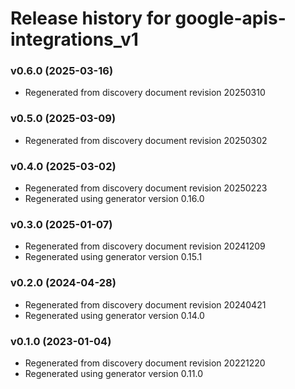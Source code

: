 # Release history for google-apis-integrations_v1

### v0.6.0 (2025-03-16)

* Regenerated from discovery document revision 20250310

### v0.5.0 (2025-03-09)

* Regenerated from discovery document revision 20250302

### v0.4.0 (2025-03-02)

* Regenerated from discovery document revision 20250223
* Regenerated using generator version 0.16.0

### v0.3.0 (2025-01-07)

* Regenerated from discovery document revision 20241209
* Regenerated using generator version 0.15.1

### v0.2.0 (2024-04-28)

* Regenerated from discovery document revision 20240421
* Regenerated using generator version 0.14.0

### v0.1.0 (2023-01-04)

* Regenerated from discovery document revision 20221220
* Regenerated using generator version 0.11.0

